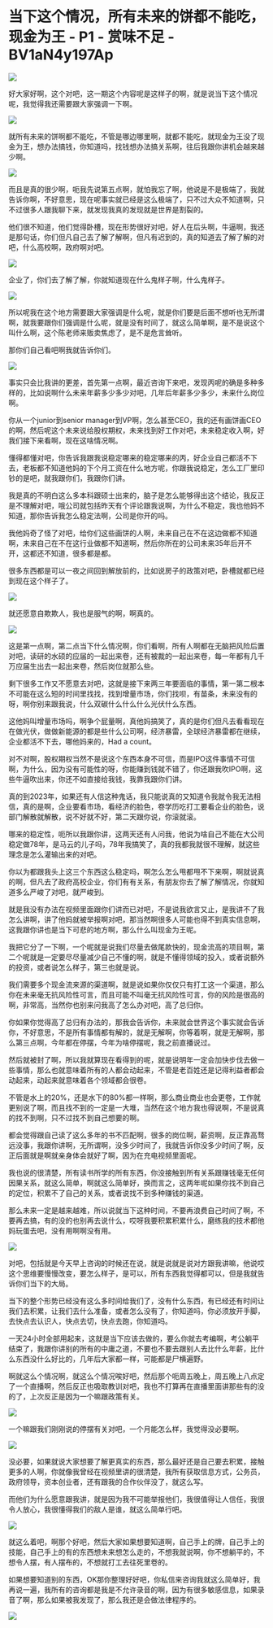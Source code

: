 # 当下这个情况，所有未来的饼都不能吃，现金为王 - P1 - 赏味不足 - BV1aN4y197Ap

![](img/4c6326aa5bbd53501299079d455af065_0.png)

好大家好啊，这个对吧，这一期这个内容呢是这样子的啊，就是说当下这个情况呢，我觉得我还需要跟大家强调一下啊。



![](img/4c6326aa5bbd53501299079d455af065_2.png)

就所有未来的饼啊都不能吃，不管是哪边哪里啊，就都不能吃，就现金为王没了现金为王，想办法搞钱，你知道吗，找钱想办法搞关系啊，往后我跟你讲机会越来越少啊。



![](img/4c6326aa5bbd53501299079d455af065_4.png)

而且是真的很少啊，呃我先说第五点啊，就怕我忘了啊，他说是不是极端了，我就告诉你啊，不好意思，现在呢事实就已经是这么极端了，只不过大众不知道啊，只不过很多人跟我聊下来，就发现我真的发现就是世界是割裂的。

他们很不知道，他们觉得卧槽，现在形势很好对吧，好人在后头啊，牛逼啊，我还是那句话，你们但凡自己去了解了解啊，但凡有迟到的，真的知道去了解了解的对吧，什么高校啊，政府啊对吧。



![](img/4c6326aa5bbd53501299079d455af065_6.png)

企业了，你们去了解了解，你就知道现在什么鬼样子啊，什么鬼样子。

![](img/4c6326aa5bbd53501299079d455af065_8.png)

所以呢我在这个地方需要跟大家强调是什么呢，就是你们要是后面不想听也无所谓啊，就我要跟你们强调是什么呢，就是没有时间了，就这么简单啊，是不是说这个叫什么啊，这个陈老师来贩卖焦虑了，是不是危言耸听。

那你们自己看吧啊我就告诉你们。

![](img/4c6326aa5bbd53501299079d455af065_10.png)

事实只会比我讲的更差，首先第一点啊，最近咨询下来吧，发现丙呢的确是多种多样的，比如说啊什么未来年薪多少多少对吧，几年后年薪多少多少，未来什么岗位啊。

你从一个junior到senior manager到VP啊，怎么甚至CEO，我的还有画饼画CEO的啊，然后呢这个未来说给股权期权，未来找到好工作对吧，未来稳定收入啊，好我们接下来看啊，现在这啥情况啊。

懂得都懂对吧，你告诉我跟我说稳定哪来的稳定哪来的丙，好企业自己都活不下去，老板都不知道他妈的下个月工资在什么地方呢，你跟我说稳定，怎么工厂里印钞的是吧，就我跟你们，我跟你们讲。

我是真的不明白这么多本科跟硕士出来的，脑子是怎么能够得出这个结论，我反正是不理解对吧，哦公司就包括昨天有个评论跟我说啊，为什么不稳定，我也他妈不知道，那你告诉我怎么稳定法啊，公司是你开的吗。

我他妈奇了怪了对吧，给你们这些画饼的人啊，未来自己在不在这边做都不知道啊，未来自己在不在这行业做都不知道啊，然后你所在的公司未来35年后开不开，这都还不知道，很多都是都。

很多东西都是可以一夜之间回到解放前的，比如说房子的政策对吧，卧槽就都已经到现在这个样子了。

![](img/4c6326aa5bbd53501299079d455af065_12.png)

就还愿意自欺欺人，我也是服气的啊，啊真的。

![](img/4c6326aa5bbd53501299079d455af065_14.png)

这是第一点啊，第二点当下什么情况啊，你们看啊，所有人啊都在无脑把风险后置对吧，读研的水硕的应届的一起出来卷，还有被裁的一起出来卷，每一年都有几千万应届生出去一起出来卷，然后岗位就那么些。

剩下很多工作又不愿意去对吧，这就是接下来两三年要面临的事情，第一第二根本不可能在这么短的时间里找找，找到增量市场，你们找呗，有苗条，未来没有的呀，啊你别来跟我说，什么双碳什么什么什么光伏什么东西。

这他妈叫增量市场吗，啊争个屁量啊，真他妈搞笑了，真的是你们但凡去看看现在在做光伏，做做新能源的都是些什么公司啊，经济暴雷，全球经济暴雷都在继续，企业都活不下去，哪他妈来的，Had a count。

对不对啊，股权期权当然不是说这个东西本身不可信，而是IPO这件事情不可信啊，为什么，因为没有可能性的呀，你能赚到钱就不错了，你还跟我吹IPO啊，这些牛逼吹出来，你还不如直接给我钱，我靠我跟你们讲。

真的到2023年，如果还有人信这种鬼话，我只能说真的又知道令我就令我无法相信，真的是啊，企业要看市场，看经济的脸色，卷学历吃打工要看企业的脸色，说部门解散就解散，说不好就不好，第二天跟你说，你滚就滚。

哪来的稳定性，呃所以我跟你讲，这两天还有人问我，他说为啥自己不能在大公司稳定做78年，是马云的儿子吗，78年我搞笑了，真的我都我就很不理解，就这些理念是怎么灌输出来的对吧。

你以为都跟我头上这三个东西这么稳定吗，啊怎么怎么甩都甩不下来啊，啊就说真的啊，但凡去了政府高校企业，你们有有关系，有朋友你去了解了解情况，你就知道多么严峻了对吧，就严峻到。

就是我没有办法在视频里面跟你们讲而已对吧，不是说我欲言又止，是我讲不了我怎么讲啊，讲了他妈就被举报啊对吧，那当然啊很多人可能也得不到真实信息啊，这我跟你讲也是当下可悲的地方啊，那么什么叫现金为王呢。

我把它分了一下啊，一个呢就是说我们尽量去做尾款快的，现金流高的项目啊，第二个呢就是一定要尽尽量减少自己不懂的啊，就是不懂得领域的投入，或者说额外的投资，或者说怎么样子，第三也就是说。

我们需要多个现金流来源的渠道啊，就是说如果你仅仅只有打工这一个渠道，那么你在未来毫无抗风险性可言，而且可能不叫毫无抗风险性可言，你的风险是很高的啊，非常高，当然你也别来问我高了怎么办对吧，高了总归你。

你如果你觉得高了总归有办法的，那我会告诉你，未来就会世界这个事实就会告诉你，不好意思，不是所有事情都有解的，就是无解啊，你等着啊，就是无解啊，那么第三点啊，今年都在停摆，今年为啥停摆呢，我之前直播说过。

然后就被封了啊，所以我就算现在看得到的呢，就是说明年一定会加快步伐去做一些事情，那么也就意味着所有的人都会动起来，不管是老百姓还是记得利益者都会动起来，动起来就意味着各个领域都会很卷。

不管是水上的20%，还是水下的80%都一样啊，那么商业商业也会更卷，工作就更别说了啊，而且找不到的一定是一大堆，当然在这个地方我也得说啊，不是说真的找不到啊，只不过找不到自己想要的啊。

都会觉得跟自己读了这么多年的书不匹配啊，很多的岗位啊，薪资啊，反正靠高骛远没事，我跟你讲啊，无所谓啊，没多少时间了，我就告诉你没多少时间了啊，反正后面就是啊就亲身体会就好了啊，因为在充电视频里面呢。

我也说的很清楚，所有读书所学的所有东西，你没接触到所有关系跟赚钱毫无任何因果关系，就这么简单，啊就这么简单好，换而言之，这两年呢如果你找不到自己的定位，积累不了自己的关系，或者说找不到多种赚钱的渠道。

那么未来一定是越来越难，所以说就当下这种时间，不要再浪费自己时间了啊，不要再去搞，有的没的也别再去说什么，哎呀我要积累积累什么，磨练我的技术都他妈玩蛋去吧，没有用啊啊没有用。



![](img/4c6326aa5bbd53501299079d455af065_16.png)

对吧，包括就是今天早上咨询的时候还在说，就是说就是说对方跟我讲嘛，他说哎这个思维要慢慢改变，要怎么样子，是可以，所有东西我觉得都可以，但是我就告诉你们当下的大局。

当下的整个形势已经没有这么多时间给我们了，没有什么东西，有已经还有时间让我们去积累，让我们去什么准备，或者怎么没有了，你知道吗，你必须放开手脚，去快点去认识人，快点去切，快点去跑，你知道吗。

一天24小时全部用起来，这就是当下应该去做的，要么你就去考编啊，考公躺平结束了，我跟你讲别的所有的中庸之道，不要也不要去跟别人去比什么年薪，比什么东西没什么好比的，几年后大家都一样，可能都是尸横遍野。

啊就这么个情况啊，就这么个情况唉好吧，然后那个呃周五晚上，周五晚上八点定了一个直播啊，然后反正也吸取教训对吧，我也不打算再在直播里面讲那些有的没的了，上次反正是因为一个嘛跟政策有关。



![](img/4c6326aa5bbd53501299079d455af065_18.png)

一个嘛跟我们刚刚说的停摆有关对吧，一个月能怎么样，我觉得没必要啊。

![](img/4c6326aa5bbd53501299079d455af065_20.png)

没必要，如果就说大家想要了解更真实的东西，那么最好还是自己要去积累，接触更多的人啊，你就像我曾经在视频里讲的很清楚，我所有获取信息方式，公务员，政府领导，资本创业者，还有跟我的合作伙伴没了，就这么写。

而他们为什么愿意跟我讲，就是因为我不可能举报他们，我很值得让人信任，我很令人放心，我很懂得我们的敌人是谁，就这么简单行吧。



![](img/4c6326aa5bbd53501299079d455af065_22.png)

就这么着吧，啊那个好吧，然后大家如果想要知道啊，自己手上的牌，自己手上的技能，自己手上的有的东西想未来想怎么走的，不想我就说啊，你不想躺平的，不想令人摆，有人摆布的，不想就打工去往死里卷的。

如果想要知道别的东西，OK那你整理好好吧，你私信来咨询我就这么简单好，我再说一遍，我所有的咨询都是我是不允许录音的啊，因为有很多敏感信息，如果录音了啊，那么如果被我发现了，那么我还是会做法律程序的。



![](img/4c6326aa5bbd53501299079d455af065_24.png)
